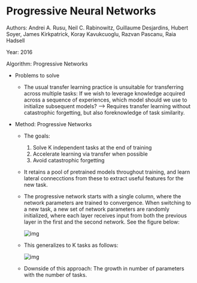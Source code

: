 # Progressive Neural Networks

Authors: Andrei A. Rusu, Neil C. Rabinowitz, Guillaume Desjardins, Hubert Soyer, James Kirkpatrick, Koray Kavukcuoglu, Razvan Pascanu, Raia Hadsell

Year: 2016

Algorithm: Progressive Networks

- Problems to solve

  - The usual transfer learning practice is unsuitable for transferring across multiple tasks: If we wish to leverage knowledge acquired across a sequence of experiences, which model should we use to initialize subsequent models? —> Requires transfer learning without catastrophic forgetting, but also foreknowledge of task similarity.

- Method: Progressive Networks

  - The goals:

    1. Solve K independent tasks at the end of training
    2. Accelerate learning via transfer when possible
    3. Avoid catastrophic forgetting

  - It retains a pool of pretrained models throughout training, and learn lateral connecctions from these to extract useful features for the new task.

  - The progressive network starts with a single column, where the network parameters are trained to convergence. When switching to a new task, a new set of network parameters are randomly initialized, where each layer receives input from both the previous layer in the first and the second network. See the figure below:

    ![img](https://github.com/RPC2/DRL_paper_summary/blob/master/imgs/043_1.png)

  - This generalizes to K tasks as follows:

    ![img](https://github.com/RPC2/DRL_paper_summary/blob/master/imgs/043_2.png)

  - Downside of this approach: The growth in number of parameters with the number of tasks.
